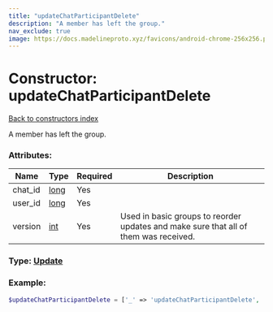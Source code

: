```yaml
---
title: "updateChatParticipantDelete"
description: "A member has left the group."
nav_exclude: true
image: https://docs.madelineproto.xyz/favicons/android-chrome-256x256.png
---
```

# Constructor: updateChatParticipantDelete  
[Back to constructors index](index.md)



A member has left the group.

### Attributes:

| Name     |    Type       | Required | Description |
|----------|---------------|----------|-------------|
|chat\_id|[long](../types/long.md) | Yes|
|user\_id|[long](../types/long.md) | Yes|
|version|[int](../types/int.md) | Yes|Used in basic groups to reorder updates and make sure that all of them was received.|



### Type: [Update](../types/Update.md)


### Example:

```php
$updateChatParticipantDelete = ['_' => 'updateChatParticipantDelete', 'chat_id' => long, 'user_id' => long, 'version' => int];
```  
